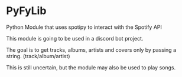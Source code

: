# PyFyLib
Python Module that uses spotipy to interact with the Spotify API

This module is going to be used in a discord bot project.

The goal is to get tracks, albums, artists and covers only by passing a string. (track/album/artist)

This is still uncertain, but the module may also be used to play songs.
